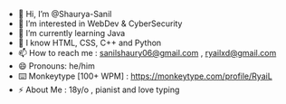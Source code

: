 - 👋 Hi, I’m @Shaurya-Sanil
- 👀 I’m interested in WebDev & CyberSecurity
- 🌱 I’m currently learning Java 
- 🧠 I know HTML, CSS, C++ and Python
- 📫 How to reach me : sanilshaury06@gmail.com , ryailxd@gmail.com
- 😄 Pronouns: he/him
- ⌨️ Monkeytype [100+ WPM] : https://monkeytype.com/profile/RyaiL
- ⚡ About Me : 18y/o , pianist and love typing

<!---
Shaurya-Sanil/Shaurya-Sanil is a ✨ special ✨ repository because its `README.md` (this file) appears on your GitHub profile.
You can click the Preview link to take a look at your changes.
--->

